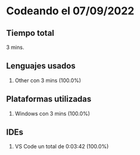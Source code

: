 # Codeando el 07/09/2022

## Tiempo total
3 mins.

## Lenguajes usados
1. Other con 3 mins (100.0%)

## Plataformas utilizadas
1. Windows con 3 mins (100.0%)

## IDEs
1. VS Code un total de 0:03:42 (100.0%)
